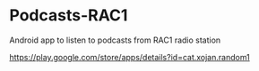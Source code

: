 # Podcasts-RAC1
Android app to listen to podcasts from RAC1 radio station

https://play.google.com/store/apps/details?id=cat.xojan.random1

